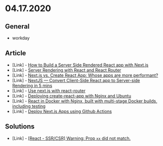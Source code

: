 # 04.17.2020

## General

- workday

## Article

- \[Link\] - [How to Build a Server Side Rendered React app with Next.js](https://levelup.gitconnected.com/how-to-build-a-server-side-rendered-react-app-with-next-js-b405c2634b5b)
- \[Link\] - [Server Rendering with React and React Router](https://tylermcginnis.com/react-router-server-rendering/)
- \[Link\] - [Next.js vs. Create React App: Whose apps are more performant?](https://blog.logrocket.com/next-js-vs-create-react-app/)
- \[Link\] - [NextJS — Convert Client-Side React app to Server-side Rendering in 5 mins](https://medium.com/@vilvaathiban/nextjs-convert-client-side-react-app-to-server-side-rendering-in-5-mins-2106ad69f5a5)
- \[Link\] - [Use next.js with react-router](https://dev.to/toomuchdesign/next-js-react-router-2kl8)
- \[Link\] - [Deploying create-react-app with Nginx and Ubuntu](https://medium.com/@timmykko/deploying-create-react-app-with-nginx-and-ubuntu-e6fe83c5e9e7)
- \[Link\] - [React in Docker with Nginx, built with multi-stage Docker builds, including testing](https://medium.com/@tiangolo/react-in-docker-with-nginx-built-with-multi-stage-docker-builds-including-testing-8cc49d6ec305)
- \[Link\] - [Deploy Next.js Apps using Github Actions](https://itnext.io/deploy-next-js-apps-using-github-actions-6322261757bc)

## Solutions

- \[Link\] - [\[React - SSR/CSR\] Warning: Prop `xx` did not match.](https://spectrum.chat/next-js/general/has-anyone-error-had-this-error-before-warning-prop-classname-did-not-match~a1230fe9-e16e-4e5e-8ab8-9307e439005a?m=MTU3MzQ1MjU0NzYwNg==)
